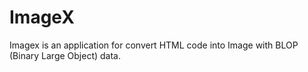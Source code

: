 # ImageX
Imagex is an application for convert HTML code into Image with BLOP (Binary Large Object) data.
